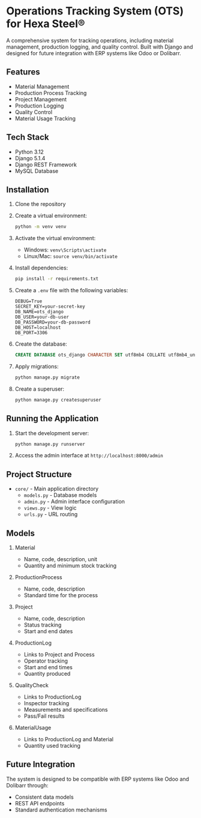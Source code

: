 # Operations Tracking System (OTS) for Hexa Steel®

A comprehensive system for tracking operations, including material management, production logging, and quality control. Built with Django and designed for future integration with ERP systems like Odoo or Dolibarr.

## Features

- Material Management
- Production Process Tracking
- Project Management
- Production Logging
- Quality Control
- Material Usage Tracking

## Tech Stack

- Python 3.12
- Django 5.1.4
- Django REST Framework
- MySQL Database

## Installation

1. Clone the repository
2. Create a virtual environment:
   ```bash
   python -m venv venv
   ```
3. Activate the virtual environment:
   - Windows: `venv\Scripts\activate`
   - Linux/Mac: `source venv/bin/activate`

4. Install dependencies:
   ```bash
   pip install -r requirements.txt
   ```

5. Create a `.env` file with the following variables:
   ```env
   DEBUG=True
   SECRET_KEY=your-secret-key
   DB_NAME=ots_django
   DB_USER=your-db-user
   DB_PASSWORD=your-db-password
   DB_HOST=localhost
   DB_PORT=3306
   ```

6. Create the database:
   ```sql
   CREATE DATABASE ots_django CHARACTER SET utf8mb4 COLLATE utf8mb4_unicode_ci;
   ```

7. Apply migrations:
   ```bash
   python manage.py migrate
   ```

8. Create a superuser:
   ```bash
   python manage.py createsuperuser
   ```

## Running the Application

1. Start the development server:
   ```bash
   python manage.py runserver
   ```

2. Access the admin interface at `http://localhost:8000/admin`

## Project Structure

- `core/` - Main application directory
  - `models.py` - Database models
  - `admin.py` - Admin interface configuration
  - `views.py` - View logic
  - `urls.py` - URL routing

## Models

1. Material
   - Name, code, description, unit
   - Quantity and minimum stock tracking

2. ProductionProcess
   - Name, code, description
   - Standard time for the process

3. Project
   - Name, code, description
   - Status tracking
   - Start and end dates

4. ProductionLog
   - Links to Project and Process
   - Operator tracking
   - Start and end times
   - Quantity produced

5. QualityCheck
   - Links to ProductionLog
   - Inspector tracking
   - Measurements and specifications
   - Pass/Fail results

6. MaterialUsage
   - Links to ProductionLog and Material
   - Quantity used tracking

## Future Integration

The system is designed to be compatible with ERP systems like Odoo and Dolibarr through:
- Consistent data models
- REST API endpoints
- Standard authentication mechanisms
